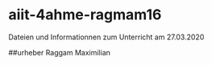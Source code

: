 # aiit-4ahme-ragmam16
Dateien und Informationnen zum Unterricht am 27.03.2020

##urheber
Raggam Maximilian
